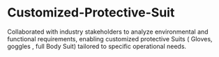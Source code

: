 # Customized-Protective-Suit
Collaborated with industry stakeholders to analyze environmental and functional requirements, enabling customized protective Suits ( Gloves, goggles , full Body Suit) tailored to specific operational needs.
